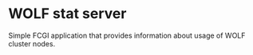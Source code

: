 # WOLF stat server #
Simple FCGI application that provides information about usage of WOLF cluster nodes.

